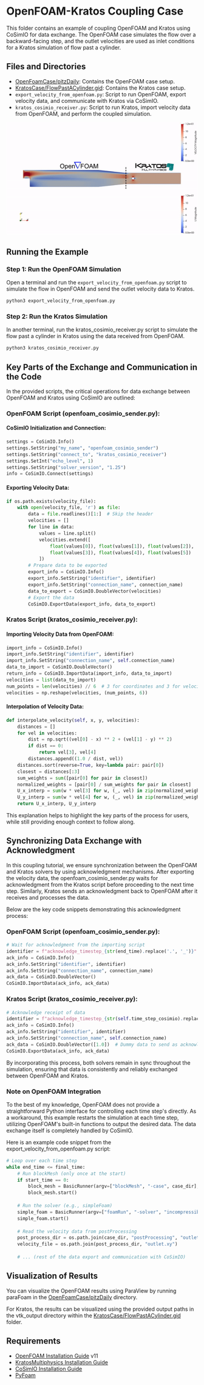 # OpenFOAM-Kratos Coupling Case

This folder contains an example of coupling OpenFOAM and Kratos using CoSimIO for data exchange. The OpenFOAM case simulates the flow over a backward-facing step, and the outlet velocities are used as inlet conditions for a Kratos simulation of flow past a cylinder.

## Files and Directories

- [OpenFoamCase/pitzDaily](../OpenFoamCase/pitzDaily): Contains the OpenFOAM case setup.
- [KratosCase/FlowPastACylinder.gid](../KratosCase/FlowPastACylinder.gid): Contains the Kratos case setup.
- `export_velocity_from_openfoam.py`: Script to run OpenFOAM, export velocity data, and communicate with Kratos via CoSimIO.
- `kratos_cosimio_receiver.py`: Script to run Kratos, import velocity data from OpenFOAM, and perform the coupled simulation.

<p align="center">
  <img src="media/openfoam_kratos.gif" alt="description of gif"/>
</p>

## Running the Example

### Step 1: Run the OpenFOAM Simulation

Open a terminal and run the `export_velocity_from_openfoam.py` script to simulate the flow in OpenFOAM and send the outlet velocity data to Kratos.

```bash
python3 export_velocity_from_openfoam.py
```

### Step 2: Run the Kratos Simulation
In another terminal, run the kratos_cosimio_receiver.py script to simulate the flow past a cylinder in Kratos using the data received from OpenFOAM.

```bash
python3 kratos_cosimio_receiver.py
```

## Key Parts of the Exchange and Communication in the Code
In the provided scripts, the critical operations for data exchange between OpenFOAM and Kratos using CoSimIO are outlined:

### OpenFOAM Script (openfoam_cosimio_sender.py):

#### CoSimIO Initialization and Connection:

```python
settings = CoSimIO.Info()
settings.SetString("my_name", "openfoam_cosimio_sender")
settings.SetString("connect_to", "kratos_cosimio_receiver")
settings.SetInt("echo_level", 1)
settings.SetString("solver_version", "1.25")
info = CoSimIO.Connect(settings)
```

#### Exporting Velocity Data:

```python
if os.path.exists(velocity_file):
    with open(velocity_file, 'r') as file:
        data = file.readlines()[1:]  # Skip the header
        velocities = []
        for line in data:
            values = line.split()
            velocities.extend([
                float(values[0]), float(values[1]), float(values[2]),  # Coordinates (x, y, z)
                float(values[3]), float(values[4]), float(values[5])   # Velocity components (Ux, Uy, Uz)
            ])
        # Prepare data to be exported
        export_info = CoSimIO.Info()
        export_info.SetString("identifier", identifier)
        export_info.SetString("connection_name", connection_name)
        data_to_export = CoSimIO.DoubleVector(velocities)
        # Export the data
        CoSimIO.ExportData(export_info, data_to_export)
```

### Kratos Script (kratos_cosimio_receiver.py):

#### Importing Velocity Data from OpenFOAM:

```python
import_info = CoSimIO.Info()
import_info.SetString("identifier", identifier)
import_info.SetString("connection_name", self.connection_name)
data_to_import = CoSimIO.DoubleVector()
return_info = CoSimIO.ImportData(import_info, data_to_import)
velocities = list(data_to_import)
num_points = len(velocities) // 6  # 3 for coordinates and 3 for velocity components
velocities = np.reshape(velocities, (num_points, 6))
```

#### Interpolation of Velocity Data:

```python
def interpolate_velocity(self, x, y, velocities):
    distances = []
    for vel in velocities:
        dist = np.sqrt((vel[0] - x) ** 2 + (vel[1] - y) ** 2)
        if dist == 0:
            return vel[3], vel[4]
        distances.append((1.0 / dist, vel))
    distances.sort(reverse=True, key=lambda pair: pair[0])
    closest = distances[:3]
    sum_weights = sum([pair[0] for pair in closest])
    normalized_weights = [pair[0] / sum_weights for pair in closest]
    U_x_interp = sum(w * vel[3] for w, (_, vel) in zip(normalized_weights, closest))
    U_y_interp = sum(w * vel[4] for w, (_, vel) in zip(normalized_weights, closest))
    return U_x_interp, U_y_interp
```

This explanation helps to highlight the key parts of the process for users, while still providing enough context to follow along.

## Synchronizing Data Exchange with Acknowledgment
In this coupling tutorial, we ensure synchronization between the OpenFOAM and Kratos solvers by using acknowledgment mechanisms. After exporting the velocity data, the openfoam_cosimio_sender.py waits for acknowledgment from the Kratos script before proceeding to the next time step. Similarly, Kratos sends an acknowledgment back to OpenFOAM after it receives and processes the data.

Below are the key code snippets demonstrating this acknowledgment process:

### OpenFOAM Script (openfoam_cosimio_sender.py):

```python
# Wait for acknowledgment from the importing script
identifier = f"acknowledge_timestep_{str(end_time).replace('.', '_')}"
ack_info = CoSimIO.Info()
ack_info.SetString("identifier", identifier)
ack_info.SetString("connection_name", connection_name)
ack_data = CoSimIO.DoubleVector()
CoSimIO.ImportData(ack_info, ack_data)
```

### Kratos Script (kratos_cosimio_receiver.py):

```python
# Acknowledge receipt of data
identifier = f"acknowledge_timestep_{str(self.time_step_cosimio).replace('.', '_')}"
ack_info = CoSimIO.Info()
ack_info.SetString("identifier", identifier)
ack_info.SetString("connection_name", self.connection_name)
ack_data = CoSimIO.DoubleVector([1.0])  # Dummy data to send as acknowledgment
CoSimIO.ExportData(ack_info, ack_data)
```

By incorporating this process, both solvers remain in sync throughout the simulation, ensuring that data is consistently and reliably exchanged between OpenFOAM and Kratos.

### Note on OpenFOAM Integration
To the best of my knowledge, OpenFOAM does not provide a straightforward Python interface for controlling each time step's  directly. As a workaround, this example restarts the simulation at each time step, utilizing OpenFOAM's built-in functions to output the desired data. The data exchange itself is completely handled by CoSimIO.

Here is an example code snippet from the export_velocity_from_openfoam.py script:

```python
# Loop over each time step
while end_time <= final_time:
    # Run blockMesh (only once at the start)
    if start_time == 0:
        block_mesh = BasicRunner(argv=["blockMesh", "-case", case_dir], silent=False)
        block_mesh.start()

    # Run the solver (e.g., simpleFoam)
    simple_foam = BasicRunner(argv=["foamRun", "-solver", "incompressibleFluid", "-case", case_dir], silent=False)
    simple_foam.start()

    # Read the velocity data from postProcessing
    post_process_dir = os.path.join(case_dir, "postProcessing", "outletVelocity", f"{end_time}")
    velocity_file = os.path.join(post_process_dir, "outlet.xy")

    # ... (rest of the data export and communication with CoSimIO)
```

## Visualization of Results
You can visualize the OpenFOAM results using ParaView by running paraFoam in the [OpenFoamCase/pitzDaily](../OpenFoamCase/pitzDaily) directory.

For Kratos, the results can be visualized using the provided output paths in the vtk_output directory within the [KratosCase/FlowPastACylinder.gid](../KratosCase/FlowPastACylinder.gid) folder.

## Requirements
- [OpenFOAM Installation Guide](https://openfoam.org/download/11-ubuntu/) v11
- [KratosMultiphysics Installation Guide](https://github.com/KratosMultiphysics/Kratos/blob/master/INSTALL.md)
- [CoSimIO Installation Guide](https://kratosmultiphysics.github.io/CoSimIO/tutorials/python/integration_co_sim_io.html)
- [PyFoam](https://pypi.org/project/PyFoam/)

